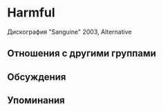 # Harmful

Дискография
"Sanguine" 2003, Alternative

## Отношения с другими группами


## Обсуждения


## Упоминания

